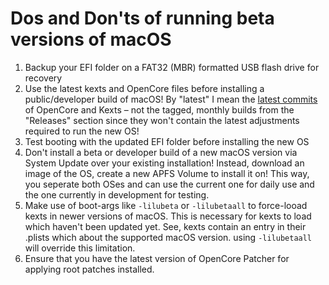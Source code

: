 # Dos and Don'ts of running beta versions of macOS

1. Backup your EFI folder on a FAT32 (MBR) formatted USB flash drive for recovery
2. Use the latest kexts and OpenCore files before installing a public/developer build of macOS! By "latest" I mean the [latest commits](https://dortania.github.io/builds/?product=OpenCorePkg&viewall=true) of OpenCore and Kexts – not the tagged, monthly builds from the "Releases" section since they won't contain the latest adjustments required to run the new OS!
3. Test booting with the updated EFI folder before installing the new OS
4. Don't install a beta or developer build of a new macOS version via System Update over your existing installation! Instead, download an image of the OS, create a new APFS Volume to install it on! This way, you seperate both OSes and can use the current one for daily use and the one currently in development for testing.
5. Make use of boot-args like `-lilubeta` or `-lilubetaall` to force-looad kexts in newer versions of macOS. This is necessary for kexts to load which haven't been updated yet. See, kexts contain an entry in their .plists which about the supported macOS version. using `-lilubetaall` will override this limitation. 
6. Ensure that you have the latest version of OpenCore Patcher for applying root patches installed.
